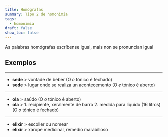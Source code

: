 ```yaml
---
title: Homógrafas
summary: Tipo 2 de homonimia
tags:
  - homonimia
draft: false
show_toc: false
---
```

As palabras homógrafas escríbense igual, mais non se pronuncian igual

## Exemplos

- - -

* **sede** > vontade de beber (O *e* tónico é fechado)
* **sede** > lugar onde se realiza un acontecemento (O *e* tónico é aberto)

- - -

* **ola** > saúdo (O *o* tónico é aberto)
* **ola** > 1. recipiente, xeralmente de barro 2. medida para líquido (16 litros) (O *o* tónico é fechado)

- - -

* **elixir** > escoller ou nomear
* **elixir** > xarope medicinal, remedio marabilloso